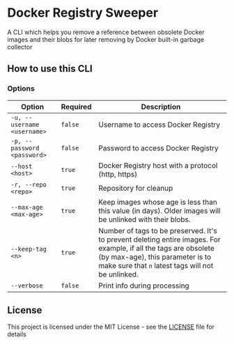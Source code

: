# Docker Registry Sweeper

A CLI which helps you remove a reference between obsolete Docker images and their blobs for later removing by Docker built-in garbage collector

## How to use this CLI

### Options
| Option 	| Required | Description 	|
|-----------------------------	|-----  |-------------------------------------------------------------------------------------------------------	|
| ``-u, --username <username>`` 	| ``false`` | Username to access Docker Registry 	|
| ``-p, --password <password>``	| ``false`` | Password to access Docker Registry 	|
| ``--host <host>`` 	| ``true`` | Docker Registry host with a protocol (http, https) 	|
| ``-r, --repo <repo>`` 	| ``true`` | Repository for cleanup 	|
| ``--max-age <max-age>`` 	| ``true`` | Keep images whose age is less than this value (in days). Older images will be unlinked with their blobs. 	|
| ``--keep-tag <n>`` 	| ``true`` | Number of tags to be preserved. It's to prevent deleting entire images. For example, if all the tags are obsolete (by max-age), this parameter is to make sure that ``n`` latest tags will not be unlinked. 	|
| ``--verbose`` 	| ``false`` | Print info during processing 	|

## License

This project is licensed under the MIT License - see the [LICENSE](LICENSE) file for details
